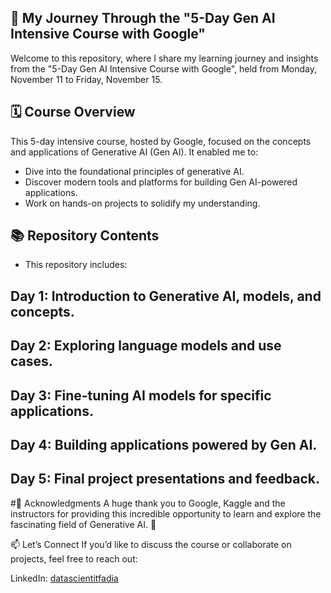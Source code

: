 
## 🌟 My Journey Through the "5-Day Gen AI Intensive Course with Google"
Welcome to this repository, where I share my learning journey and insights from the "5-Day Gen AI Intensive Course with Google", held from Monday, November 11 to Friday, November 15.
## 🗓️ Course Overview
This 5-day intensive course, hosted by Google, focused on the concepts and applications of Generative AI (Gen AI). It enabled me to:

- Dive into the foundational principles of generative AI.
- Discover modern tools and platforms for building Gen AI-powered applications.
- Work on hands-on projects to solidify my understanding.

## 📚 Repository Contents
- This repository includes:
## Day 1: Introduction to Generative AI, models, and concepts.
## Day 2: Exploring language models and use cases.
## Day 3: Fine-tuning AI models for specific applications.
## Day 4: Building applications powered by Gen AI.
## Day 5: Final project presentations and feedback.

#🙏 Acknowledgments
A huge thank you to Google, Kaggle and the instructors for providing this incredible opportunity to learn and explore the fascinating field of Generative AI. 🙌

📫 Let’s Connect
If you’d like to discuss the course or collaborate on projects, feel free to reach out:


LinkedIn: [datascientitfadia](https://www.linkedin.com/in/datascientitfadia/)
